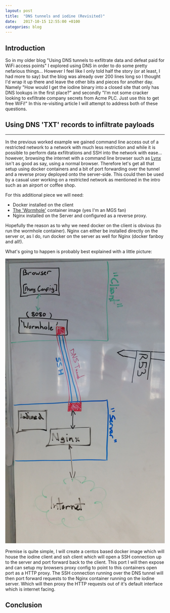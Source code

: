 ```yaml
---
layout: post
title:  "DNS tunnels and iodine (Revisited)"
date:   2017-10-15 12:55:00 +0100
categories: blog
---
```

Introduction
---
So in my older blog "Using DNS tunnels to exfiltrate data and defeat paid for WiFi access points"
I explored using DNS in order to do some pretty nefarious things... However I feel
like I only told half the story (or at least, I had more to say) but the blog was
already over 200 lines long so I thought I'd wrap it up there and leave the other
bits and pieces for another day.  Namely "How would I get the iodine binary into
a closed site that only has DNS lookups in the first place?" and secondly "I'm
not some cracker looking to exfiltrate company secrets from Acme PLC.  Just use
this to get free WiFi!"  In this re-visiting article I will attempt to address
both of these questions.

Using DNS 'TXT' records to infiltrate payloads
---




---
In the previous worked example we gained command line access out of a restricted
network to a network with much less restriction and while it is possible to
perform data exfiltrations and SSH into the network with ease... however, browsing
the internet with a command line browser such as [Lynx](http://lynx.browser.org) isn't
as good as say, using a normal browser.  Therefore let's get all that setup using
docker containers and a bit of port forwarding over the tunnel and a reverse proxy
deployed onto the server-side.  This could then be used by a casual user working
on a restricted network as mentioned in the intro such as an airport or coffee shop.

For this additional piece we will need:
* Docker installed on the client
* [The 'Wormhole'](https://hub.docker.com/benwest/wormhole) container image (yes I'm an MGS fan)
* Nginx installed on the Server and configured as a reverse proxy.

Hopefully the reason as to why we need docker on the client is obvious
(to run the wormhole container).  Nginx can either be installed directly on the
server or, as I do, run docker on the server as well for Nginx (docker fanboy and all!).

What's going to happen is probably best explained with a little picture:

![High Level Design](/assets/img/dtun/hld.jpg)

Premise is quite simple, I will create a centos based docker image which will house
the iodine client and ssh client which will open a SSH connection up to the server
and port forward back to the client.  This port I will then expose and can setup
my browsers proxy config to point to this containers open port as a HTTP proxy.
The SSH connection running over the DNS tunnel will then port forward requests
to the Nginx container running on the iodine server.  Which will then proxy the
HTTP requests out of it's default interface which is internet facing.



Conclusion
---
